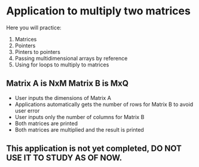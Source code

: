 # Application to multiply two matrices

Here you will practice:

1. Matrices
2. Pointers
3. Pinters to pointers
4. Passing multidimensional arrays by reference
5. Using for loops to multiply to matrices

Matrix A is NxM
Matrix B is MxQ
---

- User inputs the dimensions of Matrix A
- Applications automatically gets the number of rows for Matrix B to avoid user error
- User inputs only the number of columns for Matrix B
- Both matrices are printed
- Both matrices are multiplied and the result is printed

## This application is not yet completed, DO NOT USE IT TO STUDY AS OF NOW.
